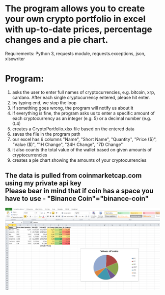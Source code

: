 # The program allows you to create your own crypto portfolio in excel with up-to-date prices, percentage changes and a pie chart.

Requirements: Python 3, requests module, requests.exceptions, json, xlsxwriter

# Program:
1. asks the user to enter full names of cryptocurrencies, e.g. bitcoin, xrp, cardano. After each single cryptocurrency entered, please hit enter.
2. by typing end, we stop the loop
3. if something goes wrong, the program will notify us about it
4. if everything is fine, the program asks us to enter a specific amount of each
 cryptocurrency as an integer (e.g. 5) or a decimal number (e.g. 0.4)
5. creates a CryptoPortfolio.xlsx file based on the entered data
6. saves the file in the program path
7. our excel has 6 columns "Name", "Short Name", "Quantity", "Price ($)", "Value ($)", "1H Change", "24H Change", "7D Change"
8. it also counts the total value of the wallet based on given amounts of cryptocurrencies
9. creates a pie chart showing the amounts of your cryptocurrencies

## The data is pulled from coinmarketcap.com using my private api key <br>Please bear in mind that if coin has a space you have to use - "Binance Coin"="binance-coin"

![alt tag](https://github.com/FilipGieraga/Python-ENG/blob/master/10.%20Cryptocurrency%20API/API_excel.PNG)

